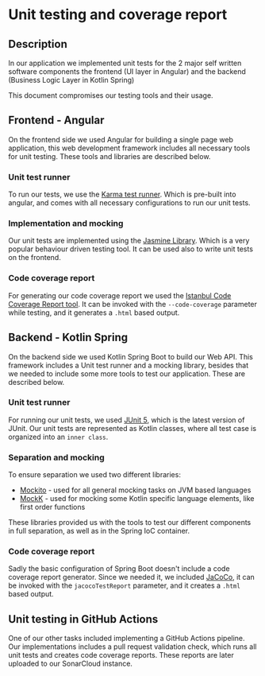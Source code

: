 # Unit testing and coverage report

## Description
In our application we implemented unit tests for the 2 major
self written software components the frontend (UI layer in Angular)
and the backend (Business Logic Layer in Kotlin Spring)

This document compromises our testing tools and their usage.

## Frontend - Angular
On the frontend side we used Angular for building a single page web
application, this web development framework includes all necessary
tools for unit testing. These tools and libraries are described below.

### Unit test runner
To run our tests, we use the [Karma test runner](https://karma-runner.github.io/latest/index.html).
Which is pre-built into angular, and comes with all necessary configurations
to run our unit tests.

### Implementation and mocking
Our unit tests are implemented using the [Jasmine Library](https://jasmine.github.io/).
Which is a very popular behaviour driven testing tool. It can be used
also to write unit tests on the frontend.

### Code coverage report
For generating our code coverage report we used the [Istanbul Code Coverage Report tool](https://istanbul.js.org/).
It can be invoked with the ``--code-coverage`` parameter while testing, and
it generates a `.html` based output.

## Backend - Kotlin Spring
On the backend side we used Kotlin Spring Boot to build our Web API.
This framework includes a Unit test runner and a mocking library,
besides that we needed to include some more tools to test our application.
These are described below.

### Unit test runner
For running our unit tests, we used [JUnit 5](https://junit.org/junit5/),
which is the latest version of JUnit. Our unit tests are represented as
Kotlin classes, where all test case is organized into an `inner class`.

### Separation and mocking
To ensure separation we used two different libraries:
- [Mockito](https://site.mockito.org/) - used for all general mocking tasks on JVM based languages
- [MockK](https://mockk.io/) - used for mocking some Kotlin specific language elements, like first order functions

These libraries provided us with the tools to test our different components
in full separation, as well as in the Spring IoC container.


### Code coverage report
Sadly the basic configuration of Spring Boot doesn't include a code
coverage report generator. Since we needed it, we included [JaCoCo](https://www.jacoco.org/),
it can be invoked with the `jacocoTestReport` parameter, and it creates
a `.html` based output.

## Unit testing in GitHub Actions
One of our other tasks included implementing a GitHub Actions pipeline.
Our implementations includes a pull request validation check, which runs all unit tests 
and creates code coverage reports. These reports are later uploaded to our SonarCloud instance.